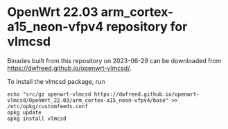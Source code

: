 OpenWrt 22.03 arm_cortex-a15_neon-vfpv4 repository for vlmcsd
========

Binaries built from this repository on 2023-06-29 can be downloaded from <https://dwfreed.github.io/openwrt-vlmcsd/>.

To install the vlmcsd package, run

```
echo "src/gz openwrt-vlmcsd https://dwfreed.github.io/openwrt-vlmcsd/OpenWrt_22.03/arm_cortex-a15_neon-vfpv4/base" >> /etc/opkg/customfeeds.conf
opkg update
opkg install vlmcsd
```
